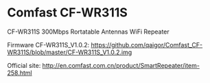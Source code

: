 # Comfast CF-WR311S


CF-WR311S
300Mbps Rortatable Antennas WiFi Repeater

Firmware CF-WR311S_V1.0.2:
https://github.com/qaigor/Comfast_CF-WR311S/blob/master/CF-WR311S_V1.0.2.img

Official site:
http://en.comfast.com.cn/product/SmartRepeater/item-258.html
